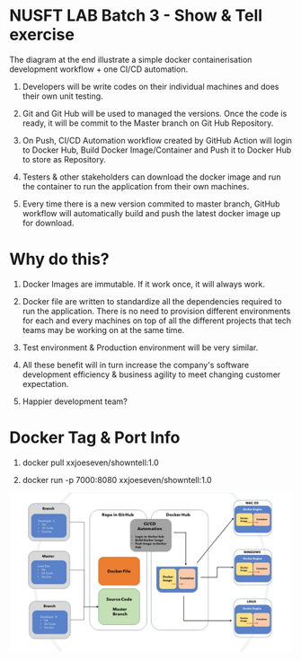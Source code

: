 # NUSFT LAB Batch 3 - Show & Tell exercise

The diagram at the end illustrate a simple docker containerisation development workflow + one CI/CD automation.

1) Developers will be write codes on their individual machines and does their own unit testing.

2) Git and Git Hub will be used to managed the versions. Once the code is ready, it will be commit to the Master branch on Git Hub Repository.

3) On Push, CI/CD Automation workflow created by GitHub Action will login to Docker Hub, Build Docker Image/Container and Push it to Docker Hub to store as Repository.

4) Testers & other stakeholders can download the docker image and run the container to run the application from their own machines.

5) Every time there is a new version commited to master branch, GitHub workflow will automatically build and push the latest docker image up for download.

# Why do this?

1) Docker Images are immutable. If it work once, it will always work.

2) Docker file are written to standardize all the dependencies required to run the application. There is no need to provision different environments for each and every machines on top of all the different projects that tech teams may be working on at the same time.

3) Test environment & Production environment will be very similar.

4) All these benefit will in turn increase the company's software development efficiency & business agility to meet changing customer expectation.

5) Happier development team?

# Docker Tag & Port Info

1) docker pull xxjoeseven/showntell:1.0

2) docker run -p 7000:8080 xxjoeseven/showntell:1.0

![Workflow](https://github.com/xxjoeseven/NUSFTST/blob/master/Presentation1.2.jpg)




